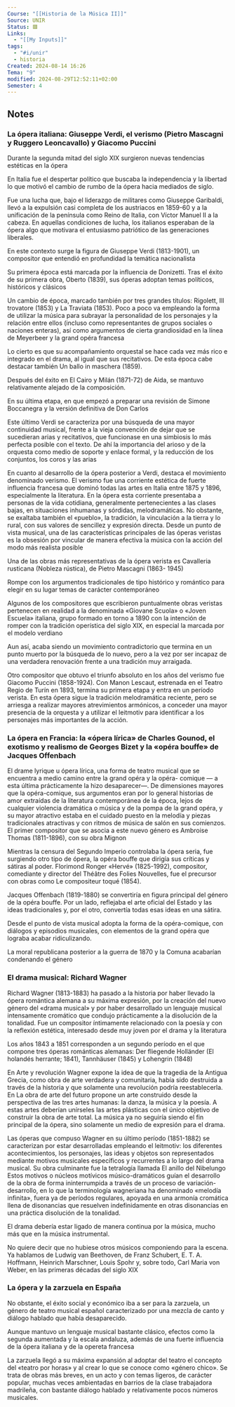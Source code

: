 ```yaml
---
Course: "[[Historia de la Música II]]"
Source: UNIR
Status: 🟥
Links:
  - "[[My Inputs]]"
tags:
  - "#i/unir"
  - historia
Created: 2024-08-14 16:26
Tema: "9"
modified: 2024-08-29T12:52:11+02:00
Semester: 4
---
```

## Notes

### La ópera italiana: Giuseppe Verdi, el verismo (Pietro Mascagni y Ruggero Leoncavallo) y Giacomo Puccini

Durante la segunda mitad del siglo XIX surgieron nuevas tendencias estéticas en la ópera

En Italia fue el despertar político que buscaba la independencia y la libertad lo que motivó el cambio de rumbo de la ópera hacia mediados de siglo.

Fue una lucha que, bajo el liderazgo de militares como Giuseppe Garibaldi, llevó a la expulsión casi completa de los austriacos en 1859-60 y a la unificación de la península como Reino de Italia, con Víctor Manuel II a la cabeza. En aquellas condiciones de lucha, los italianos esperaban de la ópera algo que motivara el entusiasmo patriótico de las generaciones liberales.

En este contexto surge la figura de Giuseppe Verdi (1813-1901), un compositor que entendió en profundidad la temática nacionalista

Su primera época está marcada por la influencia de Donizetti. Tras el éxito de su primera obra, Oberto (1839), sus óperas adoptan temas políticos, históricos y clásicos

Un cambio de época, marcado también por tres grandes títulos: Rigolett, Ill trovatore (1853) y La Traviata (1853). Poco a poco va empleando la forma de utilizar la música para subrayar la personalidad de los personajes y la relación entre ellos (incluso como representantes de grupos sociales o naciones enteras), así como argumentos de cierta grandiosidad en la línea de Meyerbeer y la grand opéra francesa

Lo cierto es que su acompañamiento orquestal se hace cada vez más rico e integrado en el drama, al igual que sus recitativos. De esta época cabe destacar también Un ballo in maschera (1859).

Después del éxito en El Cairo y Milán (1871-72) de Aida, se mantuvo relativamente alejado de la composición. 

En su última etapa, en que empezó a preparar una revisión de Simone Boccanegra y la versión definitiva de Don Carlos

Este último Verdi se caracteriza por una búsqueda de una mayor continuidad musical, frente a la vieja convención de dejar que se sucedieran arias y recitativos, que funcionase en una simbiosis lo más perfecta posible con el texto. De ahí la importancia del arioso y de la orquesta como medio de soporte y enlace formal, y la reducción de los conjuntos, los coros y las arias

En cuanto al desarrollo de la ópera posterior a Verdi, destaca el movimiento denominado verismo. El verismo fue una corriente estética de fuerte influencia francesa que dominó todas las artes en Italia entre 1875 y 1896, especialmente la literatura. En la ópera esta corriente presentaba a personas de la vida cotidiana, generalmente pertenecientes a las clases bajas, en situaciones inhumanas y sórdidas, melodramáticas. No obstante, se exaltaba también el «pueblo», la tradición, la vinculación a la tierra y lo rural, con sus valores de sencillez y expresión directa. Desde un punto de vista musical, una de las características principales de las óperas veristas es la obsesión por vincular de manera efectiva la música con la acción del modo más realista posible

Una de las obras más representativas de la ópera verista es Cavalleria rusticana (Nobleza rústica), de Pietro Mascagni (1863- 1945)

Rompe con los argumentos tradicionales de tipo histórico y romántico para elegir en su lugar temas de carácter contemporáneo

Algunos de los compositores que escribieron puntualmente obras veristas pertenecen en realidad a la denominada «Giovane Scuola» o «Joven Escuela» italiana, grupo formado en torno a 1890 con la intención de romper con la tradición operística del siglo XIX, en especial la marcada por el modelo verdiano

Aun así, acaba siendo un movimiento contradictorio que termina en un punto muerto por la búsqueda de lo nuevo, pero a la vez por ser incapaz de una verdadera renovación frente a una tradición muy arraigada.

Otro compositor que obtuvo el triunfo absoluto en los años del verismo fue Giacomo Puccini (1858-1924). Con Manon Lescaut, estrenada en el Teatro Regio de Turín en 1893, termina su primera etapa y entra en un período verista. En esta ópera sigue la tradición melodramática reciente, pero se arriesga a realizar mayores atrevimientos armónicos, a conceder una mayor presencia de la orquesta y a utilizar el leitmotiv para identificar a los personajes más importantes de la acción.

### La ópera en Francia: la «ópera lírica» de Charles Gounod, el exotismo y realismo de Georges Bizet y la «opéra bouffe» de Jacques Offenbach

El drame lyrique u ópera lírica, una forma de teatro musical que se encuentra a medio camino entre la grand opéra y la opéra- comique — a esta última prácticamente la hizo desaparecer—. De dimensiones mayores que la opéra-comique, sus argumentos eran por lo general historias de amor extraídas de la literatura contemporánea de la época, lejos de cualquier violencia dramática o música y de la pompa de la grand opéra, y su mayor atractivo estaba en el cuidado puesto en la melodía y piezas tradicionales atractivas y con ritmos de música de salón en sus comienzos. El primer compositor que se asocia a este nuevo género es Ambroise Thomas (1811-1896), con su obra Mignon


Mientras la censura del Segundo Imperio controlaba la ópera seria, fue surgiendo otro tipo de ópera, la opéra bouffe que dirigía sus críticas y sátiras al poder. Florimond Ronger «Hervé» (1825-1992), compositor, comediante y director del Théâtre des Folies Nouvelles, fue el precursor con obras como Le compositeur toqué (1854).

Jacques Offenbach (1819-1880) se convertiría en figura principal del género de la opéra bouffe. Por un lado, reflejaba el arte oficial del Estado y las ideas tradicionales y, por el otro, convertía todas esas ideas en una sátira.

Desde el punto de vista musical adopta la forma de la opéra-comique, con diálogos y episodios musicales, con elementos de la grand opéra que lograba acabar ridiculizando. 

La moral republicana posterior a la guerra de 1870 y la Comuna acabarían condenando el género

### El drama musical: Richard Wagner

Richard Wagner (1813-1883) ha pasado a la historia por haber llevado la ópera romántica alemana a su máxima expresión, por la creación del nuevo género del «drama musical» y por haber desarrollado un lenguaje musical intensamente cromático que condujo prácticamente a la disolución de la tonalidad. Fue un compositor íntimamente relacionado con la poesía y con la reflexión estética, interesado desde muy joven por el drama y la literatura

Los años 1843 a 1851 corresponden a un segundo período en el que compone tres óperas románticas alemanas: Der fliegende Holländer (El holandés herrante; 1841), Tannhäuser (1845) y Lohengrin (1848)

En Arte y revolución Wagner expone la idea de que la tragedia de la Antigua Grecia, como obra de arte verdadera y comunitaria, había sido destruida a través de la historia y que solamente una revolución podría reestablecerla. En La obra de arte del futuro propone un arte construido desde la perspectiva de las tres artes humanas: la danza, la música y la poesía. A estas artes deberían unírseles las artes plásticas con el único objetivo de construir la obra de arte total. La música ya no seguiría siendo el fin principal de la ópera, sino solamente un medio de expresión para el drama.

Las óperas que compuso Wagner en su último período (1851-1882) se caracterizan por estar desarrolladas empleando el leitmotiv: los diferentes acontecimientos, los personajes, las ideas y objetos son representados mediante motivos musicales específicos y recurrentes a lo largo del drama musical. Su obra culminante fue la tetralogía llamada El anillo del Nibelungo
Estos motivos o núcleos motívicos músico-dramáticos guían el desarrollo de la obra de forma ininterrumpida a través de un proceso de variación-desarrollo, en lo que la terminología wagneriana ha denominado «melodía infinita», fuera ya de períodos regulares, apoyada en una armonía cromática llena de disonancias que resuelven indefinidamente en otras disonancias en una práctica disolución de la tonalidad.

El drama debería estar ligado de manera continua por la música, mucho más que en la música instrumental.

No quiere decir que no hubiese otros músicos componiendo para la escena. Ya hablamos de Ludwig van Beethoven, de Franz Schubert, E. T. A. Hoffmann, Heinrich Marschner, Louis Spohr y, sobre todo, Carl Maria von Weber, en las primeras décadas del siglo XIX

### La ópera y la zarzuela en España

No obstante, el éxito social y económico iba a ser para la zarzuela, un género de teatro musical español caracterizado por una mezcla de canto y diálogo hablado que había desaparecido.

Aunque mantuvo un lenguaje musical bastante clásico, efectos como la segunda aumentada y la escala andaluza, además de una fuerte influencia de la ópera italiana y de la opereta francesa

La zarzuela llegó a su máxima expansión al adoptar del teatro el concepto del «teatro por horas» y al crear lo que se conoce como «género chico». Se trata de obras más breves, en un acto y con temas ligeros, de carácter popular, muchas veces ambientadas en barrios de la clase trabajadora madrileña, con bastante diálogo hablado y relativamente pocos números musicales.
